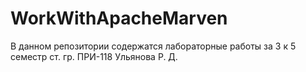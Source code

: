 # WorkWithApacheMarven
В данном репозитории содержатся лабораторные работы за 3 к 5 семестр ст. гр. ПРИ-118 Ульянова Р. Д.
